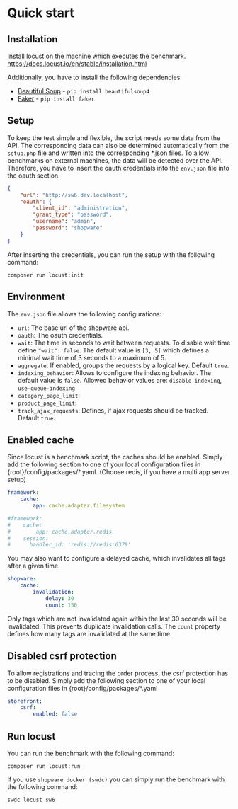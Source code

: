# Quick start

## Installation

Install locust on the machine which executes the benchmark. https://docs.locust.io/en/stable/installation.html

Additionally, you have to install the following dependencies:
- [Beautiful Soup](hhttps://pypi.org/project/beautifulsoup4/) - `pip install beautifulsoup4`
- [Faker](https://faker.readthedocs.io/en/master/) - `pip install faker`

## Setup

To keep the test simple and flexible, the script needs some data from the API.
The corresponding data can also be determined automatically from the `setup.php` file and written into the corresponding *.json files.
To allow benchmarks on external machines, the data will be detected over the API.
Therefore, you have to insert the oauth credentials into the `env.json` file into the oauth section.
```json
{
    "url": "http://sw6.dev.localhost",
    "oauth": {
        "client_id": "administration",
        "grant_type": "password",
        "username": "admin",
        "password": "shopware"
    }
}
```

After inserting the credentials, you can run the setup with the following command:
```shell
composer run locust:init
```

## Environment
The `env.json` file allows the following configurations:
- `url`: The base url of the shopware api.
- `oauth`: The oauth credentials.
- `wait`: The time in seconds to wait between requests. To disable wait time define `"wait": false`. The default value is `[3, 5]` which defines a minimal wait time of 3 seconds to a maximum of 5.
- `aggregate`: If enabled, groups the requests by a logical key. Default `true`.
- `indexing_behavior`: Allows to configure the indexing behavior. The default value is `false`. Allowed behavior values are: `disable-indexing`, `use-queue-indexing`
- `category_page_limit`: 
- `product_page_limit`: 
- `track_ajax_requests`: Defines, if ajax requests should be tracked. Default `true`.

## Enabled cache
Since locust is a benchmark script, the caches should be enabled.
Simply add the following section to one of your local configuration files in {root}/config/packages/*.yaml. 
(Choose redis, if you have a multi app server setup)

```yaml
framework:
    cache:
        app: cache.adapter.filesystem

#framework:
#    cache:
#        app: cache.adapter.redis
#    session:
#      handler_id: 'redis://redis:6379'
```

You may also want to configure a delayed cache, which invalidates all tags after a given time.
```yaml
shopware:
    cache:
        invalidation:
            delay: 30
            count: 150
```
Only tags which are not invalidated again within the last 30 seconds will be invalidated. This prevents duplicate invalidation calls. The `count` property defines how many tags are invalidated at the same time.

## Disabled csrf protection 
To allow registrations and tracing the order process, the csrf protection has to be disabled. 
Simply add the following section to one of your local configuration files in {root}/config/packages/*.yaml

```yaml
storefront:
    csrf:
        enabled: false
```

## Run locust
You can run the benchmark with the following command:
```shell
composer run locust:run
```

If you use `shopware docker (swdc)` you can simply run the benchmark with the following command:
```shell
swdc locust sw6 
```

